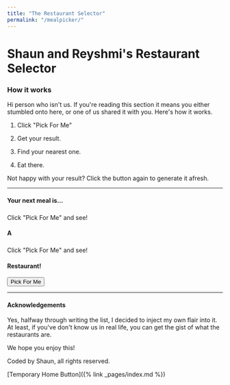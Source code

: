 ```yaml
---
title: "The Restaurant Selector"
permalink: "/mealpicker/"
---
```


# Shaun and Reyshmi's Restaurant Selector

### How it works
Hi person who isn't us. If you're reading this section it means you either stumbled onto here, or one of us shared it with you. Here's how it works.

1) Click "Pick For Me"

2) Get your result.

3) Find your nearest one.

4) Eat there.


Not happy with your result? Click the button again to generate it afresh.

***

#### Your next meal is...

### <div id="restaurantHTML">
Click "Pick For Me" and see!
    <!-- Brand's appear here -->
</div>

#### A

### <div id="cuisineHTML">
Click "Pick For Me" and see!
    <!-- Cuisine's appear here -->
</div>

#### Restaurant!

<button onclick="pickClick()">Pick For Me</button>

***
#### Acknowledgements
Yes, halfway through writing the list, I decided to inject my own flair into it. At least, if you've don't know us in real life, you can get the gist of what the restaurants are.

We hope you enjoy this!

Coded by Shaun, all rights reserved.

[Temporary Home Button]({% link _pages/index.md %})


<script src="../scripts/mealpicker.js"></script>